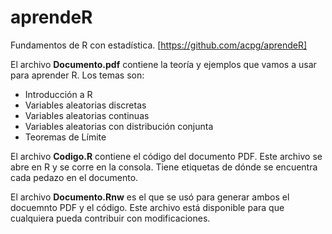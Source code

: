 # aprendeR
Fundamentos de R con estadística. 
[https://github.com/acpg/aprendeR]

El archivo **Documento.pdf** contiene la teoría y ejemplos que vamos a usar para aprender R. 
Los temas son: 
- Introducción a R
- Variables aleatorias discretas
- Variables aleatorias continuas
- Variables aleatorias con distribución conjunta
- Teoremas de Límite

El archivo **Codigo.R** contiene el código del documento PDF. Este archivo se abre en R y se corre en la consola. Tiene etiquetas de dónde se encuentra cada pedazo en el documento.

El archivo **Documento.Rnw** es el que se usó para generar ambos el docuemnto PDF y el código. Este archivo está disponible para que cualquiera pueda contribuir con modificaciones.

